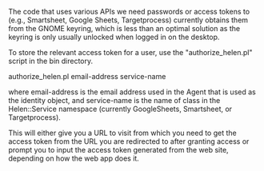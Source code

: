 The code that uses various APIs we need passwords or access tokens to
(e.g., Smartsheet, Google Sheets, Targetprocess) currently obtains
them from the GNOME keyring, which is less than an optimal solution as
the keyring is only usually unlocked when logged in on the desktop.

To store the relevant access token for a user, use the
"authorize_helen.pl" script in the bin directory.

authorize_helen.pl email-address service-name

where email-address is the email address used in the Agent that is
used as the identity object, and service-name is the name of class in
the Helen::Service namespace (currently GoogleSheets, Smartsheet, or
Targetprocess).

This will either give you a URL to visit from which you need to get
the access token from the URL you are redirected to after granting
access or prompt you to input the access token generated from the web
site, depending on how the web app does it.
